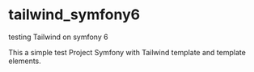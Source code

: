 # tailwind_symfony6
testing Tailwind on symfony 6

This a simple test
Project Symfony with Tailwind template and template elements.
